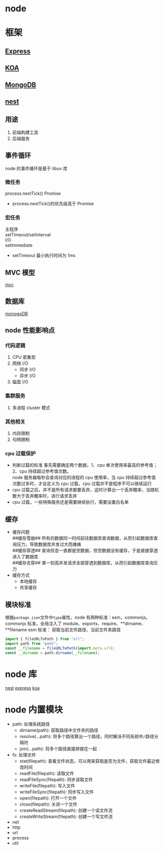 # node

# 框架

## [Express](./express/)

## [KOA](./koa/)

## [MongoDB](./mongodb/)

## [nest](./nest/)

## 用途

1. 前端构建工具
2. 后端服务

## 事件循环

node 的事件循环是基于 libuv 库

### 微任务

process.nextTick()
Promise

- process.nextTick()的优先级高于 Promise

### 宏任务

主程序  
setTimeout/setInterval  
I/O  
setImmediate

- setTimeout 最小执行时间为 1ms

## MVC 模型

[mvc](./mvc/)

## 数据库

[monogoDB](./mongodb/)

## node 性能影响点

### 代码逻辑

1. CPU 密集型
2. 网络 I/O
   - 同步 I/O
   - 异步 I/O
3. 磁盘 I/O

### 集群服务

1. 多进程 cluster 模式

### 其他相关

1. 内存限制
2. 句柄限制

### cpu 过载保护

- 判断过载的标准
  事先需要确定两个数据，1、cpu 单次使用率最高的参考值；2、cpu 持续超过参考值次数。  
  node 服务器每秒会查询对应的进程的 cpu 使用率，当 cpu 持续超过参考值次数过多时，才会定义为 cpu 过载，cpu 过载并不是程序不可以继续运行
- cpu 过载之后，并不是所有请求都要丢弃，这时计算出一个丢弃概率，当随机数大于丢弃概率时，进行请求丢弃
- cpu 过载，一些特殊服务还是需要继续执行，需要设置白名单

## 缓存

- 缓存问题  
  ##缓存雪崩## 所有的数据同一时间前往数据库查询数据，从而引起数据库查询压力，导致数据库并发过大而瘫痪  
  ##缓存穿透## 查询信息一直都是空数据，但空数据没有缓存，于是直接穿透进入了数据库  
  ##缓存击穿## 某一刻高并发请求全部穿透到数据库，从而引起数据库查询压力
- 缓存方式
  - 本地缓存
  - 共享缓存

## 模块标准

根据`package.json`文件中`type`属性，node 有两种标准：esm，commonjs。
commonjs 标准，全局注入了 module、exports、require、**dirname、**filename
esm 标准：
获取当前文件路径、当前文件夹路径

```js
import { fileURLToPath } from "url";
import path from "path";
const __filename = fileURLToPath(import.meta.url);
const __dirname = path.dirname(__filename);
```

# node 库

[nest](./nest/)
[express](./express/)
[koa](./koa/)

# node 内置模块

- path: 处理系统路径
  - dirname(path): 获取路径中文件夹的路径
  - resolve(...path): 将多个路径算出一个路径，同时解决不同系统中`/`路径分隔符
  - join(...path): 将多个路径直接拼接在一起
- fs: 处理文件
  - stat(filepath): 查看文件状态，可以用来获取是否为文件，获取文件最近修改时间
  - readFile(filepath): 读取文件
  - readFileSync(filepath): 同步读取文件
  - writeFile(filepath): 写入文件
  - writeFileSync(filepath): 同步写入文件
  - open(filepath): 打开一个文件
  - close(filepath): 关闭一个文件
  - createReadStream(filepath): 创建一个读文件流
  - createWriteStream(filepath): 创建一个写文件流
- net
- http
- url
- process
- util

